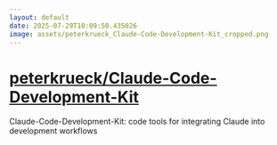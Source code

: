 ```yaml
---
layout: default
date: 2025-07-29T10:09:50.435026
image: assets/peterkrueck_Claude-Code-Development-Kit_cropped.png
---
```


# [peterkrueck/Claude-Code-Development-Kit](https://github.com/peterkrueck/Claude-Code-Development-Kit)

Claude-Code-Development-Kit: code tools for integrating Claude into development workflows

